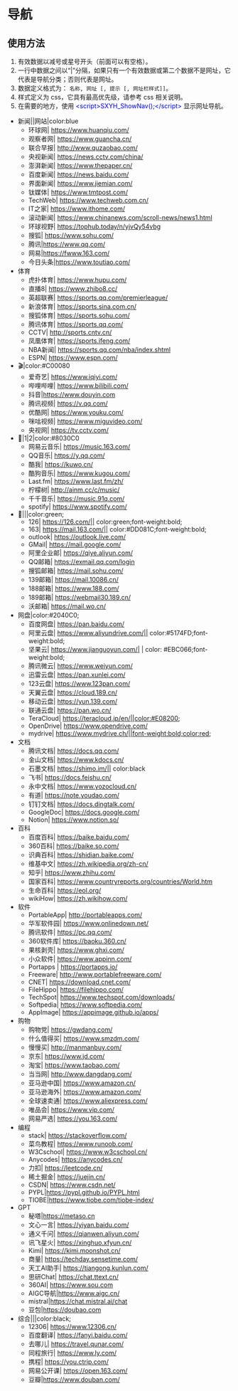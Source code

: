 # 导航

## 使用方法

1. 有效数据以减号或星号开头（前面可以有空格）。
2. 一行中数据之间以“|”分隔，如果只有一个有效数据或第二个数据不是网址，它代表是导航分类；否则代表是网址。
3. 数据定义格式为： `名称, 网址 [, 提示 [, 网址栏样式]]`。
4. 样式定义为 css，它具有最高优先级，请参考 css 相关说明。
5. 在需要的地方，使用 <span style="color:blue"><script</span><span style="color:blue">>SXYH_ShowNav();</</span><span style="color:blue">script></span> 显示网址导航。


- 新闻||网站|color:blue
    - 环球网| https://www.huanqiu.com/
    - 观察者网| https://www.guancha.cn/
    - 联合早报| http://www.quzaobao.com/
    - 央视新闻| https://news.cctv.com/china/
    - 澎湃新闻| https://www.thepaper.cn/
    - 百度新闻| https://news.baidu.com/
    - 界面新闻| https://www.jiemian.com/
    - 钛媒体| https://www.tmtpost.com/
    - TechWeb| https://www.techweb.com.cn/
    - IT之家| https://www.ithome.com/
    - 滚动新闻| https://www.chinanews.com/scroll-news/news1.html
    - 环球视野| https://tophub.today/n/yjvQy54vbg
    - 搜狐| https://www.sohu.com/
    - 腾讯|https://www.qq.com/
    - 网易|https://fwww.163.com/
    - 今日头条|https://www.toutiao.com/
- 体育
    - 虎扑体育| https://www.hupu.com/
    - 直播8| https://www.zhibo8.cc/
    - 英超联赛| https://sports.qq.com/premierleague/
    - 新浪体育| https://sports.sina.com.cn/
    - 搜狐体育| https://sports.sohu.com/
    - 腾讯体育| https://sports.qq.com/
    - CCTV| http://sports.cntv.cn/
    - 凤凰体育| https://sports.ifeng.com/
    - NBA新闻| https://sports.qq.com/nba/index.shtml
    - ESPN| https://www.espn.com/
- 🎬|color:#C00080
    - 爱奇艺| https://www.iqiyi.com/
    - 哔哩哔哩| https://www.bilibili.com/
    - 抖音|https://www.douyin.com
    - 腾讯视频| https://v.qq.com/
    - 优酷网| https://www.youku.com/ 
    - 咪咕视频| https://www.miguvideo.com/
    - 央视网| https://tv.cctv.com/
- 🎵|1|2|color:#8030C0
    - 网易云音乐| https://music.163.com/
    - QQ音乐| https://y.qq.com/
    - 酷我| https://kuwo.cn/
    - 酷狗音乐| https://www.kugou.com/
    - Last.fm| https://www.last.fm/zh/
    - 柠檬树| http://ainm.cc/c/music/
    - 千千音乐| https://music.91q.com/
    -  spotify| https://www.spotify.com/ 
- 📧|||color:green;
    - 126| https://126.com/|| color:green;font-weight:bold;
    - 163| https://mail.163.com/|| color:#DD081C;font-weight:bold;
    - outlook| https://outlook.live.com/
    -  GMail| https://mail.google.com/
    - 阿里企业邮| https://qiye.aliyun.com/
    - QQ邮箱| https://exmail.qq.com/login
    - 搜狐邮箱| https://mail.sohu.com/
    - 139邮箱| https://mail.10086.cn/
    - 188邮箱| https://www.188.com/
    - 189邮箱| https://webmail30.189.cn/
    - 沃邮箱| https://mail.wo.cn/
- 网盘|color:#2040C0;
    - 百度网盘| https://pan.baidu.com/
    - 阿里云盘| https://www.aliyundrive.com/|| color:#5174FD;font-weight:bold;
    - 坚果云| https://www.jianguoyun.com/| | color: #EBC066;font-weight:bold;
    - 腾讯微云| https://www.weiyun.com/
    - 迅雷云盘| https://pan.xunlei.com/
    - 123云盘| https://www.123pan.com/
    - 天翼云盘| https://cloud.189.cn/
    - 移动云盘| https://yun.139.com/
    - 联通云盘| https://pan.wo.cn/
    - TeraCloud| https://teracloud.jp/en/||color:#E08200;
    - OpenDrive| https://www.opendrive.com/
    - mydrive| https://www.mydrive.ch/||font-weight:bold;color:red;
- 文档
    - 腾讯文档| https://docs.qq.com/
    - 金山文档| https://www.kdocs.cn/
    - 石墨文档| https://shimo.im/|| color:black
    - 飞书| https://docs.feishu.cn/
    - 永中文档| https://www.yozocloud.cn/
    - 有道| https://note.youdao.com/
    - 钉钉文档| https://docs.dingtalk.com/
    - GoogleDoc| https://docs.google.com/
    - Notion| https://www.notion.so/ 
- 百科
    - 百度百科| https://baike.baidu.com/
    - 360百科| https://baike.so.com/
    - 识典百科| https://shidian.baike.com/
    - 维基中文| https://zh.wikipedia.org/zh-cn/ 
    - 知乎| https://www.zhihu.com/
    - 国家百科| https://www.countryreports.org/countries/World.htm
    - 生命百科| https://eol.org/
    - wikiHow| https://zh.wikihow.com/
- 软件
    - PortableApp| http://portableapps.com/
    - 华军软件园| https://www.onlinedown.net/
    - 腾讯软件| https://pc.qq.com/
    - 360软件库| https://baoku.360.cn/
    - 果核剥壳| https://www.ghxi.com/
    - 小众软件| https://www.appinn.com/
    - Portapps | https://portapps.io/
    - Freeware| http://www.portablefreeware.com/
    - CNET| https://download.cnet.com/
    - FileHippo| https://filehippo.com/
    - TechSpot| https://www.techspot.com/downloads/
    - Softpedia| https://www.softpedia.com/
    - AppImage| https://appimage.github.io/apps/
- 购物
    - 购物党| https://gwdang.com/
    - 什么值得买| https://www.smzdm.com/
    - 慢慢买| http://manmanbuy.com/
    - 京东| https://www.jd.com/
    - 淘宝| https://www.taobao.com/
    - 当当网| http://www.dangdang.com/
    - 亚马逊中国| https://www.amazon.cn/
    - 亚马逊海外| https://www.amazon.com/
    - 全球速卖通| https://www.aliexpress.com/
    - 唯品会| https://www.vip.com/
    - 网易严选| https://you.163.com/
- 编程
    - stack| https://stackoverflow.com/
    - 菜鸟教程| https://www.runoob.com/
    - W3Cschool| https://www.w3cschool.cn/
    - Anycodes| https://anycodes.cn/
    - 力扣| https://leetcode.cn/
    - 稀土掘金| https://juejin.cn/
    - CSDN| https://www.csdn.net/ 
    - PYPL|https://pypl.github.io/PYPL.html
    - TIOBE|https://www.tiobe.com/tiobe-index/
- GPT
    - 秘塔|https://metaso.cn
    - 文心一言| https://yiyan.baidu.com/
    - 通义千问| https://qianwen.aliyun.com/
    - 讯飞星火| https://xinghuo.xfyun.cn/
    - Kimi| https://kimi.moonshot.cn/
    - 商量| https://techday.sensetime.com/
    - 天工AI助手| https://tiangong.kunlun.com/
    - 思研Chat| https://chat.ttext.cn/
    - 360AI| https://www.sou.com
    - AIGC导航|https://www.aigc.cn/
    - mistral|https://chat.mistral.ai/chat
    - 豆包|https://doubao.com     
- 综合|||color:black;
    - 12306| https://www.12306.cn/
    - 百度翻译| https://fanyi.baidu.com/
    - 去哪儿| https://travel.qunar.com/
    - 同程旅行| https://www.ly.com/
    - 携程| https://you.ctrip.com/
    - 网易公开课| https://open.163.com/
    - 豆瓣|https://www.douban.com/


<script>SXYH_ShowNav();</script>
